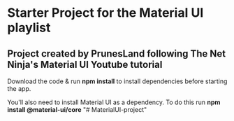 # Starter Project for the Material UI playlist

## Project created by PrunesLand following The Net Ninja's Material UI Youtube tutorial

Download the code & run **npm install** to install dependencies before starting the app.

You'll also need to install Material UI as a dependency. To do this run **npm install @material-ui/core**
"# MaterialUI-project" 
